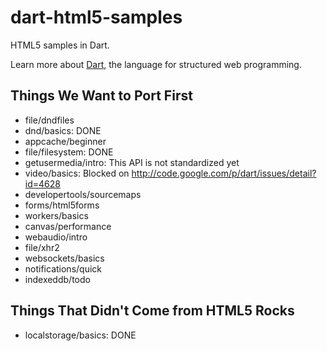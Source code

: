 dart-html5-samples
==================

HTML5 samples in Dart.

Learn more about [Dart](http://www.dartlang.org),
the language for structured web programming.

Things We Want to Port First
----------------------------

 * file/dndfiles
 * dnd/basics: DONE
 * appcache/beginner
 * file/filesystem: DONE
 * getusermedia/intro: This API is not standardized yet
 * video/basics: Blocked on http://code.google.com/p/dart/issues/detail?id=4628
 * developertools/sourcemaps
 * forms/html5forms
 * workers/basics
 * canvas/performance
 * webaudio/intro
 * file/xhr2
 * websockets/basics
 * notifications/quick
 * indexeddb/todo

Things That Didn't Come from HTML5 Rocks
----------------------------------------

 * localstorage/basics: DONE